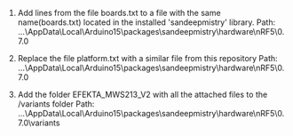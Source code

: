 1. Add lines from the file boards.txt to a file with the same name(boards.txt) located in the installed 'sandeepmistry' library.
Path: ...\AppData\Local\Arduino15\packages\sandeepmistry\hardware\nRF5\0.7.0

2. Replace the file platform.txt with a similar file from this repository
Path: ...\AppData\Local\Arduino15\packages\sandeepmistry\hardware\nRF5\0.7.0

3. Add the folder EFEKTA_MWS213_V2 with all the attached files to the /variants folder
Path: ...\AppData\Local\Arduino15\packages\sandeepmistry\hardware\nRF5\0.7.0\variants
